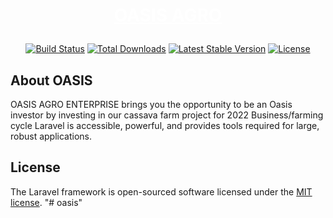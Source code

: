 # <p align="center"><a style="color:white;" href="https://laravel.com" target="_blank">**OASIS AGRO**</a></p>

<p align="center">
<a href="https://travis-ci.org/laravel/framework"><img src="https://travis-ci.org/laravel/framework.svg" alt="Build Status"></a>
<a href="https://packagist.org/packages/laravel/framework"><img src="https://img.shields.io/packagist/dt/laravel/framework" alt="Total Downloads"></a>
<a href="https://packagist.org/packages/laravel/framework"><img src="https://img.shields.io/packagist/v/laravel/framework" alt="Latest Stable Version"></a>
<a href="https://packagist.org/packages/laravel/framework"><img src="https://img.shields.io/packagist/l/laravel/framework" alt="License"></a>
</p>

## About OASIS
OASIS AGRO ENTERPRISE brings you the opportunity to be an Oasis investor by investing in our cassava farm project for 2022 Business/farming cycle
Laravel is accessible, powerful, and provides tools required for large, robust applications.

## License

The Laravel framework is open-sourced software licensed under the [MIT license](https://opensource.org/licenses/MIT).
"# oasis" 

